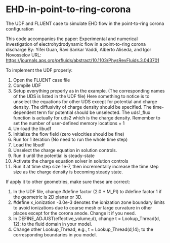 # EHD-in-point-to-ring-corona
The UDF and FLUENT case to simulate EHD flow in the point-to-ring corona configuration

This code accompanies the paper:
Experimental and numerical investigation of electrohydrodynamic flow in a point-to-ring corona discharge
By: Yifei Guan, Ravi Sankar Vaddi, Alberto Aliseda, and Igor Novosselov
URL: https://journals.aps.org/prfluids/abstract/10.1103/PhysRevFluids.3.043701

To implement the UDF properly:
1. Open the FLUENT case file
2. Compile UDF
3. Setup everything properly as in the example. (The corresponding names of the UDS is listed in the UDF file)
Here something to notice is to unselect the equations for other UDS except for potential and charge density.
The diffusivity of charge density should be specified.
The time-dependent term for potential should be unselected.
The uds1_flux function is actually for uds2 which is the charge density.
Remember to set the number of user-defined memory locations = 1
4. Un-load the libudf
5. Initialize the flow field (zero velocities should be fine)
6. Run for 1 iteration (No need to run the whole time step)
7. Load the libudf
8. Unselect the charge equation in solution controls.
9. Run it until the potential is steady-state
10. Activate the charge equation solver in solution controls
11. Run it at time step size 1e-7, then incrementally increase the time step size as the charge density is becoming steady state.

If apply it to other geometries, make sure these are correct:
1. In the UDF file, change #define factor (2.0 * M_PI) to #define factor 1 if the geometric is 2D planar or 3D.
2. #define x_ionization -3.0e-3 denotes the ionization zone boundary limits to avoid ionizations due to coarse mesh or large curvature in other places except for the corona anode. Change it if you need.
3. In DEFINE_ADJUST(effective_volume,d), change t = Lookup_Thread(d, 12); to the fluid domain in your model.
4. Change other Lookup_Thread, e.g., t = Lookup_Thread(d,14); to the correspondng boundaries in you model.
